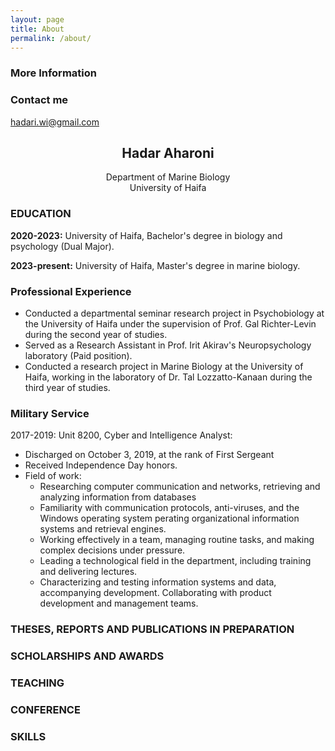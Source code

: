 ```yaml
---
layout: page
title: About
permalink: /about/
---
```



 

### More Information


### Contact me

[hadari.wi@gmail.com](mailto:hadari.wi@gmail.com)


## <center>Hadar Aharoni</center><center>Department of Marine Biology</center><center>University of Haifa</center>### EDUCATION**2020-2023:** University of Haifa, Bachelor's degree in biology and psychology (Dual Major). 

**2023-present:** University of Haifa, Master's degree in marine biology. 
### Professional Experience
- Conducted a departmental seminar research project in Psychobiology at the University of Haifa under the supervision of Prof. Gal Richter-Levin during the second year of studies.
- Served as a Research Assistant in Prof. Irit Akirav's Neuropsychology laboratory (Paid position).
- Conducted a research project in Marine Biology at the University of Haifa, working in the laboratory of Dr. Tal Lozzatto-Kanaan during the third year of studies.


### Military Service
2017-2019: Unit 8200, Cyber and Intelligence Analyst:

- Discharged on October 3, 2019, at the rank of First Sergeant
- Received Independence Day honors.
- Field of work:
	- Researching computer communication and networks, retrieving and analyzing information from databases
	- Familiarity with communication protocols, anti-viruses, and the Windows operating system perating organizational information systems and retrieval engines. 
	- Working effectively in a team, managing routine tasks, and making complex decisions under pressure.
	- Leading a technological field in the department, including training and delivering lectures.
	- Characterizing and testing information systems and data, accompanying development. Collaborating with product development and management teams.

### THESES, REPORTS AND PUBLICATIONS IN PREPARATION
  
### SCHOLARSHIPS AND AWARDS

### TEACHING
   ### CONFERENCE


### SKILLS 
